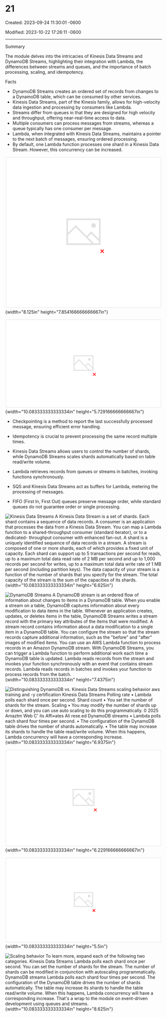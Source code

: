 # 21

Created: 2023-09-24 11:30:01 -0600

Modified: 2023-10-22 17:26:11 -0600

---

Summary

The module delves into the intricacies of Kinesis Data Streams and DynamoDB Streams, highlighting their integration with Lambda, the differences between streams and queues, and the importance of batch processing, scaling, and idempotency.

Facts

- DynamoDB Streams creates an ordered set of records from changes to a DynamoDB table, which can be consumed by other services.
- Kinesis Data Streams, part of the Kinesis family, allows for high-velocity data ingestion and processing by consumers like Lambda.
- Streams differ from queues in that they are designed for high velocity and throughput, offering near-real-time access to data.
- Multiple consumers can process messages from streams, whereas a queue typically has one consumer per message.
- Lambda, when integrated with Kinesis Data Streams, maintains a pointer to the next batch of messages, ensuring ordered processing.
- By default, one Lambda function processes one shard in a Kinesis Data Stream. However, this concurrency can be increased.



![Lambda polls the stream Lambda polls the stream and invokes your function with an event that contains a batch of messages. Lambda maintains a pointer of the last record processed on the stream. The Lambda service gets one batch of records per shard and invokes one Lambda function per shard. If that batch is successfully processed, Lambda will move on to the next batch of records in the shard based on the pointer position. ](../../../media/AWS-Developing-Serverless-Solutions-on-AWS-Module-6-21-image1.png){width="8.125in" height="7.854166666666667in"}







![How Lambda manages streams as an event source To learn more, choose each hotspot. Lambda maintains a pointer on the stream and gets records from each shard in batches. Lambda won't try a new invocation until the prior one completes. On success rnove the pointer 0000 Amazon Kinesis Data Stream shard 00000000 AWS Lambda Lambda function ](../../../media/AWS-Developing-Serverless-Solutions-on-AWS-Module-6-21-image2.png){width="10.083333333333334in" height="5.729166666666667in"}





- Checkpointing is a method to report the last successfully processed message, ensuring efficient error handling.
- Idempotency is crucial to prevent processing the same record multiple times.





- Kinesis Data Streams allows users to control the number of shards, while DynamoDB Streams scales shards automatically based on table read/write volume.
- Lambda retrieves records from queues or streams in batches, invoking functions synchronously.
- SQS and Kinesis Data Streams act as buffers for Lambda, metering the processing of messages.
- FIFO (First In, First Out) queues preserve message order, while standard queues do not guarantee order or single processing.





![Kinesis Data Streams A Kinesis Data Stream is a set of shards. Each shard contains a sequence of data records. A consumer is an application that processes the data from a Kinesis Data Stream. You can map a Lambda function to a shared-throughput consumer (standard iterator), or to a dedicated- throughput consumer with enhanced fan-out. A shard is a uniquely identified sequence of data records in a stream. A stream is composed of one or more shards, each of which provides a fixed unit of capacity. Each shard can support up to 5 transactions per second for reads, up to a maximum total data read rate of 2 MB per second and up to 1,000 records per second for writes, up to a maximum total data write rate of 1 MB per second (including partition keys). The data capacity of your stream is a function of the number of shards that you specify for the stream. The total capacity of the stream is the sum of the capacities of its shards. ](../../../media/AWS-Developing-Serverless-Solutions-on-AWS-Module-6-21-image3.png){width="10.083333333333334in" height="6.625in"}







![DynamoDB Streams A DynamoDB stream is an ordered flow of information about changes to items in a DynamoDB table. When you enable a stream on a table, DynamoDB captures information about every modification to data items in the table. Whenever an application creates, updates, or deletes items in the table, DynamoDB Streams writes a stream record with the primary key attributes of the items that were modified. A stream record contains information about a data modification to a single item in a DynamoDB table. You can configure the stream so that the stream records capture additional information, such as the "before" and "after" images of modified items. You can use an AWS Lambda function to process records in an Amazon DynamoDB stream. With DynamoDB Streams, you can trigger a Lambda function to perform additional work each time a DynamoDB table is updated. Lambda reads records from the stream and invokes your function synchronously with an event that contains stream records. Lambda reads records in batches and invokes your function to process records from the batch. ](../../../media/AWS-Developing-Serverless-Solutions-on-AWS-Module-6-21-image4.png){width="10.083333333333334in" height="7.4375in"}









![Distinguishing DynamoDB vs. Kinesis Data Streams scaling behavior aws training and -y certification Kinesis Data Streams Polling rate • Lambda polls each shard once per second. Shard count • You set the number of shards for the stream. Scaling • You may modify the number of shards up or down, and you can use auto scaling to do this programmatically. 0 2025 Amaztm Web C' its Affi•ates Ali rese.ed DynamoDB streams • Lambda polls each shard four times per second. • The configuration of the DynamoDB table drives the number of shards automatically. • The table may increase its shards to handle the table read/write volume. When this happens, Lambda concurrency will have a corresponding increase. ](../../../media/AWS-Developing-Serverless-Solutions-on-AWS-Module-6-21-image5.png){width="10.083333333333334in" height="6.9375in"}





![Configuring data streams as an event source to Lambda You configure the parameters of the data stream and lambda function based on your application requirements. To learn more, choose the appropriate tab. ON THE DATA STREAM • Kinesis data streams - The number of shards ON THE LAMBDA FUNCTION DynamoDB streams - Read/write throughput and scaling behavior of the table ](../../../media/AWS-Developing-Serverless-Solutions-on-AWS-Module-6-21-image6.png){width="10.083333333333334in" height="6.229166666666667in"}



![ON THE DATA STREAM Function batch size Concurrent batches per shard Batch window ON THE LAMBDA FUNCTION Error handling options - If the order is important, use checkpointing otherwise used bisect batch on error Duplicate messages - Design for idempotency. Include function code that prevents you from processing the same record twice ](../../../media/AWS-Developing-Serverless-Solutions-on-AWS-Module-6-21-image7.png){width="10.083333333333334in" height="5.5in"}



![Scaling behavior To learn more, expand each of the following two categories. Kinesis Data Streams Lambda polls each shard once per second. You can set the number of shards for the stream. The number of shards can be modified in conjunction with autoscaling programmatically. DynamoDB streams Lambda polls each shard four times per second. The configuration of the DynamoDB table drives the number of shards automatically. The table may increase its shards to handle the table read/write volume. When this happens, Lambda concurrency will have a corresponding increase. That's a wrap to the module on event-driven development using queues and streams. ](../../../media/AWS-Developing-Serverless-Solutions-on-AWS-Module-6-21-image8.png){width="10.083333333333334in" height="8.625in"}








